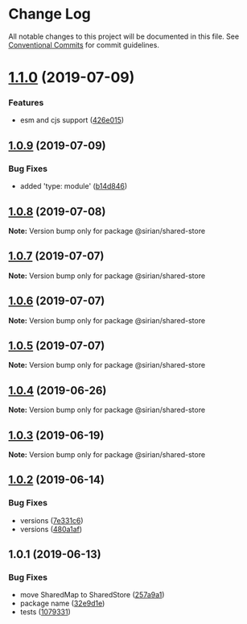 # Change Log

All notable changes to this project will be documented in this file.
See [Conventional Commits](https://conventionalcommits.org) for commit guidelines.

# [1.1.0](https://github.com/sirian/js/compare/@sirian/shared-store@1.0.9...@sirian/shared-store@1.1.0) (2019-07-09)


### Features

* esm and cjs support ([426e015](https://github.com/sirian/js/commit/426e015))





## [1.0.9](https://github.com/sirian/js/compare/@sirian/shared-store@1.0.8...@sirian/shared-store@1.0.9) (2019-07-09)


### Bug Fixes

* added 'type: module' ([b14d846](https://github.com/sirian/js/commit/b14d846))





## [1.0.8](https://github.com/sirian/js/compare/@sirian/shared-store@1.0.7...@sirian/shared-store@1.0.8) (2019-07-08)

**Note:** Version bump only for package @sirian/shared-store





## [1.0.7](https://github.com/sirian/js/compare/@sirian/shared-store@1.0.6...@sirian/shared-store@1.0.7) (2019-07-07)

**Note:** Version bump only for package @sirian/shared-store





## [1.0.6](https://github.com/sirian/js/compare/@sirian/shared-store@1.0.5...@sirian/shared-store@1.0.6) (2019-07-07)

**Note:** Version bump only for package @sirian/shared-store





## [1.0.5](https://github.com/sirian/js/compare/@sirian/shared-store@1.0.4...@sirian/shared-store@1.0.5) (2019-07-07)

**Note:** Version bump only for package @sirian/shared-store





## [1.0.4](https://github.com/sirian/js/compare/@sirian/shared-store@1.0.3...@sirian/shared-store@1.0.4) (2019-06-26)

**Note:** Version bump only for package @sirian/shared-store





## [1.0.3](https://github.com/sirian/js/compare/@sirian/shared-store@1.0.2...@sirian/shared-store@1.0.3) (2019-06-19)

**Note:** Version bump only for package @sirian/shared-store





## [1.0.2](https://github.com/sirian/js/compare/@sirian/shared-store@1.0.1...@sirian/shared-store@1.0.2) (2019-06-14)


### Bug Fixes

* versions ([7e331c6](https://github.com/sirian/js/commit/7e331c6))
* versions ([480a1af](https://github.com/sirian/js/commit/480a1af))





## 1.0.1 (2019-06-13)


### Bug Fixes

* move SharedMap to SharedStore ([257a9a1](https://github.com/sirian/js/commit/257a9a1))
* package name ([32e9d1e](https://github.com/sirian/js/commit/32e9d1e))
* tests ([1079331](https://github.com/sirian/js/commit/1079331))
